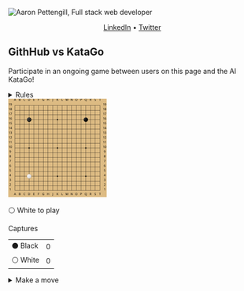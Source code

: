 ![Aaron Pettengill, Full stack web developer](https://github.com/airjp73/airjp73/assets/25882770/e0a7aae2-6b70-4a3e-9681-2e7b61e5774d)

<div align="center">
  
  [LinkedIn](https://www.linkedin.com/in/aaron-pettengill-7706846b/) • [Twitter](https://twitter.com/PettengillAaron)
  
</div>

## GithHub vs KataGo

Participate in an ongoing game between users on this page and the AI KataGo!

<details>
  <summary>Rules</summary>
  <ul>
    <li>Click on any legal move in the "Make a move" section below at any time to play a move for either player.</li>
    <li>Every 6 hours, a move will be played by KataGo with a low number of playouts.</li>
    <li>The game ends when KataGo passes or resigns.</li>
    <li>Completed games are stored in the <strong>history</strong> folder in this repo.</li>
  </ul>

</details>

<img src="./board.svg?cachebust=1699636492106" />

<!-- MOVES START -->
<p>⚪️ White<!-- --> to play</p><table><summary>Captures</summary><tr><td>⚫️ Black</td><td>0</td></tr><tr><td>⚪️ White</td><td>0</td></tr></table><details><summary>Make a move</summary><table><caption>Key</caption><tr><td>A1, B2, C3, etc...</td><td>Valid move (click to make a move)</td></tr><tr><td>⚫️</td><td>Occupied by Black</td></tr><tr><td>⚪️</td><td>Occupied by White</td></tr><tr><td>⭕️</td><td>Illegal move due to <a href="https://senseis.xmp.net/?Ko">Ko</a></td></tr><tr><td>💀</td><td>Illegal move due to<!-- --> <a href="https://senseis.xmp.net/?Suicide">self-capture</a></td></tr></table><table><caption>Choose a spot to move</caption><tr><td></td><td>A</td><td>B</td><td>C</td><td>D</td><td>E</td><td>F</td><td>G</td><td>H</td><td>J</td><td>K</td><td>L</td><td>M</td><td>N</td><td>O</td><td>P</td><td>Q</td><td>R</td><td>S</td><td>T</td></tr><tr><td>19</td><td><a href="https://kifu-io-2.vercel.app/gh_game/move?point=aa&amp;stone=w">A19</a></td><td><a href="https://kifu-io-2.vercel.app/gh_game/move?point=ba&amp;stone=w">B19</a></td><td><a href="https://kifu-io-2.vercel.app/gh_game/move?point=ca&amp;stone=w">C19</a></td><td><a href="https://kifu-io-2.vercel.app/gh_game/move?point=da&amp;stone=w">D19</a></td><td><a href="https://kifu-io-2.vercel.app/gh_game/move?point=ea&amp;stone=w">E19</a></td><td><a href="https://kifu-io-2.vercel.app/gh_game/move?point=fa&amp;stone=w">F19</a></td><td><a href="https://kifu-io-2.vercel.app/gh_game/move?point=ga&amp;stone=w">G19</a></td><td><a href="https://kifu-io-2.vercel.app/gh_game/move?point=ha&amp;stone=w">H19</a></td><td><a href="https://kifu-io-2.vercel.app/gh_game/move?point=ia&amp;stone=w">J19</a></td><td><a href="https://kifu-io-2.vercel.app/gh_game/move?point=ja&amp;stone=w">K19</a></td><td><a href="https://kifu-io-2.vercel.app/gh_game/move?point=ka&amp;stone=w">L19</a></td><td><a href="https://kifu-io-2.vercel.app/gh_game/move?point=la&amp;stone=w">M19</a></td><td><a href="https://kifu-io-2.vercel.app/gh_game/move?point=ma&amp;stone=w">N19</a></td><td><a href="https://kifu-io-2.vercel.app/gh_game/move?point=na&amp;stone=w">O19</a></td><td><a href="https://kifu-io-2.vercel.app/gh_game/move?point=oa&amp;stone=w">P19</a></td><td><a href="https://kifu-io-2.vercel.app/gh_game/move?point=pa&amp;stone=w">Q19</a></td><td><a href="https://kifu-io-2.vercel.app/gh_game/move?point=qa&amp;stone=w">R19</a></td><td><a href="https://kifu-io-2.vercel.app/gh_game/move?point=ra&amp;stone=w">S19</a></td><td><a href="https://kifu-io-2.vercel.app/gh_game/move?point=sa&amp;stone=w">T19</a></td></tr><tr><td>18</td><td><a href="https://kifu-io-2.vercel.app/gh_game/move?point=ab&amp;stone=w">A18</a></td><td><a href="https://kifu-io-2.vercel.app/gh_game/move?point=bb&amp;stone=w">B18</a></td><td><a href="https://kifu-io-2.vercel.app/gh_game/move?point=cb&amp;stone=w">C18</a></td><td><a href="https://kifu-io-2.vercel.app/gh_game/move?point=db&amp;stone=w">D18</a></td><td><a href="https://kifu-io-2.vercel.app/gh_game/move?point=eb&amp;stone=w">E18</a></td><td><a href="https://kifu-io-2.vercel.app/gh_game/move?point=fb&amp;stone=w">F18</a></td><td><a href="https://kifu-io-2.vercel.app/gh_game/move?point=gb&amp;stone=w">G18</a></td><td><a href="https://kifu-io-2.vercel.app/gh_game/move?point=hb&amp;stone=w">H18</a></td><td><a href="https://kifu-io-2.vercel.app/gh_game/move?point=ib&amp;stone=w">J18</a></td><td><a href="https://kifu-io-2.vercel.app/gh_game/move?point=jb&amp;stone=w">K18</a></td><td><a href="https://kifu-io-2.vercel.app/gh_game/move?point=kb&amp;stone=w">L18</a></td><td><a href="https://kifu-io-2.vercel.app/gh_game/move?point=lb&amp;stone=w">M18</a></td><td><a href="https://kifu-io-2.vercel.app/gh_game/move?point=mb&amp;stone=w">N18</a></td><td><a href="https://kifu-io-2.vercel.app/gh_game/move?point=nb&amp;stone=w">O18</a></td><td><a href="https://kifu-io-2.vercel.app/gh_game/move?point=ob&amp;stone=w">P18</a></td><td><a href="https://kifu-io-2.vercel.app/gh_game/move?point=pb&amp;stone=w">Q18</a></td><td><a href="https://kifu-io-2.vercel.app/gh_game/move?point=qb&amp;stone=w">R18</a></td><td><a href="https://kifu-io-2.vercel.app/gh_game/move?point=rb&amp;stone=w">S18</a></td><td><a href="https://kifu-io-2.vercel.app/gh_game/move?point=sb&amp;stone=w">T18</a></td></tr><tr><td>17</td><td><a href="https://kifu-io-2.vercel.app/gh_game/move?point=ac&amp;stone=w">A17</a></td><td><a href="https://kifu-io-2.vercel.app/gh_game/move?point=bc&amp;stone=w">B17</a></td><td><a href="https://kifu-io-2.vercel.app/gh_game/move?point=cc&amp;stone=w">C17</a></td><td><a href="https://kifu-io-2.vercel.app/gh_game/move?point=dc&amp;stone=w">D17</a></td><td><a href="https://kifu-io-2.vercel.app/gh_game/move?point=ec&amp;stone=w">E17</a></td><td><a href="https://kifu-io-2.vercel.app/gh_game/move?point=fc&amp;stone=w">F17</a></td><td><a href="https://kifu-io-2.vercel.app/gh_game/move?point=gc&amp;stone=w">G17</a></td><td><a href="https://kifu-io-2.vercel.app/gh_game/move?point=hc&amp;stone=w">H17</a></td><td><a href="https://kifu-io-2.vercel.app/gh_game/move?point=ic&amp;stone=w">J17</a></td><td><a href="https://kifu-io-2.vercel.app/gh_game/move?point=jc&amp;stone=w">K17</a></td><td><a href="https://kifu-io-2.vercel.app/gh_game/move?point=kc&amp;stone=w">L17</a></td><td><a href="https://kifu-io-2.vercel.app/gh_game/move?point=lc&amp;stone=w">M17</a></td><td><a href="https://kifu-io-2.vercel.app/gh_game/move?point=mc&amp;stone=w">N17</a></td><td><a href="https://kifu-io-2.vercel.app/gh_game/move?point=nc&amp;stone=w">O17</a></td><td><a href="https://kifu-io-2.vercel.app/gh_game/move?point=oc&amp;stone=w">P17</a></td><td><a href="https://kifu-io-2.vercel.app/gh_game/move?point=pc&amp;stone=w">Q17</a></td><td><a href="https://kifu-io-2.vercel.app/gh_game/move?point=qc&amp;stone=w">R17</a></td><td><a href="https://kifu-io-2.vercel.app/gh_game/move?point=rc&amp;stone=w">S17</a></td><td><a href="https://kifu-io-2.vercel.app/gh_game/move?point=sc&amp;stone=w">T17</a></td></tr><tr><td>16</td><td><a href="https://kifu-io-2.vercel.app/gh_game/move?point=ad&amp;stone=w">A16</a></td><td><a href="https://kifu-io-2.vercel.app/gh_game/move?point=bd&amp;stone=w">B16</a></td><td><a href="https://kifu-io-2.vercel.app/gh_game/move?point=cd&amp;stone=w">C16</a></td><td>⚫️</td><td><a href="https://kifu-io-2.vercel.app/gh_game/move?point=ed&amp;stone=w">E16</a></td><td><a href="https://kifu-io-2.vercel.app/gh_game/move?point=fd&amp;stone=w">F16</a></td><td><a href="https://kifu-io-2.vercel.app/gh_game/move?point=gd&amp;stone=w">G16</a></td><td><a href="https://kifu-io-2.vercel.app/gh_game/move?point=hd&amp;stone=w">H16</a></td><td><a href="https://kifu-io-2.vercel.app/gh_game/move?point=id&amp;stone=w">J16</a></td><td><a href="https://kifu-io-2.vercel.app/gh_game/move?point=jd&amp;stone=w">K16</a></td><td><a href="https://kifu-io-2.vercel.app/gh_game/move?point=kd&amp;stone=w">L16</a></td><td><a href="https://kifu-io-2.vercel.app/gh_game/move?point=ld&amp;stone=w">M16</a></td><td><a href="https://kifu-io-2.vercel.app/gh_game/move?point=md&amp;stone=w">N16</a></td><td><a href="https://kifu-io-2.vercel.app/gh_game/move?point=nd&amp;stone=w">O16</a></td><td><a href="https://kifu-io-2.vercel.app/gh_game/move?point=od&amp;stone=w">P16</a></td><td>⚫️</td><td><a href="https://kifu-io-2.vercel.app/gh_game/move?point=qd&amp;stone=w">R16</a></td><td><a href="https://kifu-io-2.vercel.app/gh_game/move?point=rd&amp;stone=w">S16</a></td><td><a href="https://kifu-io-2.vercel.app/gh_game/move?point=sd&amp;stone=w">T16</a></td></tr><tr><td>15</td><td><a href="https://kifu-io-2.vercel.app/gh_game/move?point=ae&amp;stone=w">A15</a></td><td><a href="https://kifu-io-2.vercel.app/gh_game/move?point=be&amp;stone=w">B15</a></td><td><a href="https://kifu-io-2.vercel.app/gh_game/move?point=ce&amp;stone=w">C15</a></td><td><a href="https://kifu-io-2.vercel.app/gh_game/move?point=de&amp;stone=w">D15</a></td><td><a href="https://kifu-io-2.vercel.app/gh_game/move?point=ee&amp;stone=w">E15</a></td><td><a href="https://kifu-io-2.vercel.app/gh_game/move?point=fe&amp;stone=w">F15</a></td><td><a href="https://kifu-io-2.vercel.app/gh_game/move?point=ge&amp;stone=w">G15</a></td><td><a href="https://kifu-io-2.vercel.app/gh_game/move?point=he&amp;stone=w">H15</a></td><td><a href="https://kifu-io-2.vercel.app/gh_game/move?point=ie&amp;stone=w">J15</a></td><td><a href="https://kifu-io-2.vercel.app/gh_game/move?point=je&amp;stone=w">K15</a></td><td><a href="https://kifu-io-2.vercel.app/gh_game/move?point=ke&amp;stone=w">L15</a></td><td><a href="https://kifu-io-2.vercel.app/gh_game/move?point=le&amp;stone=w">M15</a></td><td><a href="https://kifu-io-2.vercel.app/gh_game/move?point=me&amp;stone=w">N15</a></td><td><a href="https://kifu-io-2.vercel.app/gh_game/move?point=ne&amp;stone=w">O15</a></td><td><a href="https://kifu-io-2.vercel.app/gh_game/move?point=oe&amp;stone=w">P15</a></td><td><a href="https://kifu-io-2.vercel.app/gh_game/move?point=pe&amp;stone=w">Q15</a></td><td><a href="https://kifu-io-2.vercel.app/gh_game/move?point=qe&amp;stone=w">R15</a></td><td><a href="https://kifu-io-2.vercel.app/gh_game/move?point=re&amp;stone=w">S15</a></td><td><a href="https://kifu-io-2.vercel.app/gh_game/move?point=se&amp;stone=w">T15</a></td></tr><tr><td>14</td><td><a href="https://kifu-io-2.vercel.app/gh_game/move?point=af&amp;stone=w">A14</a></td><td><a href="https://kifu-io-2.vercel.app/gh_game/move?point=bf&amp;stone=w">B14</a></td><td><a href="https://kifu-io-2.vercel.app/gh_game/move?point=cf&amp;stone=w">C14</a></td><td><a href="https://kifu-io-2.vercel.app/gh_game/move?point=df&amp;stone=w">D14</a></td><td><a href="https://kifu-io-2.vercel.app/gh_game/move?point=ef&amp;stone=w">E14</a></td><td><a href="https://kifu-io-2.vercel.app/gh_game/move?point=ff&amp;stone=w">F14</a></td><td><a href="https://kifu-io-2.vercel.app/gh_game/move?point=gf&amp;stone=w">G14</a></td><td><a href="https://kifu-io-2.vercel.app/gh_game/move?point=hf&amp;stone=w">H14</a></td><td><a href="https://kifu-io-2.vercel.app/gh_game/move?point=if&amp;stone=w">J14</a></td><td><a href="https://kifu-io-2.vercel.app/gh_game/move?point=jf&amp;stone=w">K14</a></td><td><a href="https://kifu-io-2.vercel.app/gh_game/move?point=kf&amp;stone=w">L14</a></td><td><a href="https://kifu-io-2.vercel.app/gh_game/move?point=lf&amp;stone=w">M14</a></td><td><a href="https://kifu-io-2.vercel.app/gh_game/move?point=mf&amp;stone=w">N14</a></td><td><a href="https://kifu-io-2.vercel.app/gh_game/move?point=nf&amp;stone=w">O14</a></td><td><a href="https://kifu-io-2.vercel.app/gh_game/move?point=of&amp;stone=w">P14</a></td><td><a href="https://kifu-io-2.vercel.app/gh_game/move?point=pf&amp;stone=w">Q14</a></td><td><a href="https://kifu-io-2.vercel.app/gh_game/move?point=qf&amp;stone=w">R14</a></td><td><a href="https://kifu-io-2.vercel.app/gh_game/move?point=rf&amp;stone=w">S14</a></td><td><a href="https://kifu-io-2.vercel.app/gh_game/move?point=sf&amp;stone=w">T14</a></td></tr><tr><td>13</td><td><a href="https://kifu-io-2.vercel.app/gh_game/move?point=ag&amp;stone=w">A13</a></td><td><a href="https://kifu-io-2.vercel.app/gh_game/move?point=bg&amp;stone=w">B13</a></td><td><a href="https://kifu-io-2.vercel.app/gh_game/move?point=cg&amp;stone=w">C13</a></td><td><a href="https://kifu-io-2.vercel.app/gh_game/move?point=dg&amp;stone=w">D13</a></td><td><a href="https://kifu-io-2.vercel.app/gh_game/move?point=eg&amp;stone=w">E13</a></td><td><a href="https://kifu-io-2.vercel.app/gh_game/move?point=fg&amp;stone=w">F13</a></td><td><a href="https://kifu-io-2.vercel.app/gh_game/move?point=gg&amp;stone=w">G13</a></td><td><a href="https://kifu-io-2.vercel.app/gh_game/move?point=hg&amp;stone=w">H13</a></td><td><a href="https://kifu-io-2.vercel.app/gh_game/move?point=ig&amp;stone=w">J13</a></td><td><a href="https://kifu-io-2.vercel.app/gh_game/move?point=jg&amp;stone=w">K13</a></td><td><a href="https://kifu-io-2.vercel.app/gh_game/move?point=kg&amp;stone=w">L13</a></td><td><a href="https://kifu-io-2.vercel.app/gh_game/move?point=lg&amp;stone=w">M13</a></td><td><a href="https://kifu-io-2.vercel.app/gh_game/move?point=mg&amp;stone=w">N13</a></td><td><a href="https://kifu-io-2.vercel.app/gh_game/move?point=ng&amp;stone=w">O13</a></td><td><a href="https://kifu-io-2.vercel.app/gh_game/move?point=og&amp;stone=w">P13</a></td><td><a href="https://kifu-io-2.vercel.app/gh_game/move?point=pg&amp;stone=w">Q13</a></td><td><a href="https://kifu-io-2.vercel.app/gh_game/move?point=qg&amp;stone=w">R13</a></td><td><a href="https://kifu-io-2.vercel.app/gh_game/move?point=rg&amp;stone=w">S13</a></td><td><a href="https://kifu-io-2.vercel.app/gh_game/move?point=sg&amp;stone=w">T13</a></td></tr><tr><td>12</td><td><a href="https://kifu-io-2.vercel.app/gh_game/move?point=ah&amp;stone=w">A12</a></td><td><a href="https://kifu-io-2.vercel.app/gh_game/move?point=bh&amp;stone=w">B12</a></td><td><a href="https://kifu-io-2.vercel.app/gh_game/move?point=ch&amp;stone=w">C12</a></td><td><a href="https://kifu-io-2.vercel.app/gh_game/move?point=dh&amp;stone=w">D12</a></td><td><a href="https://kifu-io-2.vercel.app/gh_game/move?point=eh&amp;stone=w">E12</a></td><td><a href="https://kifu-io-2.vercel.app/gh_game/move?point=fh&amp;stone=w">F12</a></td><td><a href="https://kifu-io-2.vercel.app/gh_game/move?point=gh&amp;stone=w">G12</a></td><td><a href="https://kifu-io-2.vercel.app/gh_game/move?point=hh&amp;stone=w">H12</a></td><td><a href="https://kifu-io-2.vercel.app/gh_game/move?point=ih&amp;stone=w">J12</a></td><td><a href="https://kifu-io-2.vercel.app/gh_game/move?point=jh&amp;stone=w">K12</a></td><td><a href="https://kifu-io-2.vercel.app/gh_game/move?point=kh&amp;stone=w">L12</a></td><td><a href="https://kifu-io-2.vercel.app/gh_game/move?point=lh&amp;stone=w">M12</a></td><td><a href="https://kifu-io-2.vercel.app/gh_game/move?point=mh&amp;stone=w">N12</a></td><td><a href="https://kifu-io-2.vercel.app/gh_game/move?point=nh&amp;stone=w">O12</a></td><td><a href="https://kifu-io-2.vercel.app/gh_game/move?point=oh&amp;stone=w">P12</a></td><td><a href="https://kifu-io-2.vercel.app/gh_game/move?point=ph&amp;stone=w">Q12</a></td><td><a href="https://kifu-io-2.vercel.app/gh_game/move?point=qh&amp;stone=w">R12</a></td><td><a href="https://kifu-io-2.vercel.app/gh_game/move?point=rh&amp;stone=w">S12</a></td><td><a href="https://kifu-io-2.vercel.app/gh_game/move?point=sh&amp;stone=w">T12</a></td></tr><tr><td>11</td><td><a href="https://kifu-io-2.vercel.app/gh_game/move?point=ai&amp;stone=w">A11</a></td><td><a href="https://kifu-io-2.vercel.app/gh_game/move?point=bi&amp;stone=w">B11</a></td><td><a href="https://kifu-io-2.vercel.app/gh_game/move?point=ci&amp;stone=w">C11</a></td><td><a href="https://kifu-io-2.vercel.app/gh_game/move?point=di&amp;stone=w">D11</a></td><td><a href="https://kifu-io-2.vercel.app/gh_game/move?point=ei&amp;stone=w">E11</a></td><td><a href="https://kifu-io-2.vercel.app/gh_game/move?point=fi&amp;stone=w">F11</a></td><td><a href="https://kifu-io-2.vercel.app/gh_game/move?point=gi&amp;stone=w">G11</a></td><td><a href="https://kifu-io-2.vercel.app/gh_game/move?point=hi&amp;stone=w">H11</a></td><td><a href="https://kifu-io-2.vercel.app/gh_game/move?point=ii&amp;stone=w">J11</a></td><td><a href="https://kifu-io-2.vercel.app/gh_game/move?point=ji&amp;stone=w">K11</a></td><td><a href="https://kifu-io-2.vercel.app/gh_game/move?point=ki&amp;stone=w">L11</a></td><td><a href="https://kifu-io-2.vercel.app/gh_game/move?point=li&amp;stone=w">M11</a></td><td><a href="https://kifu-io-2.vercel.app/gh_game/move?point=mi&amp;stone=w">N11</a></td><td><a href="https://kifu-io-2.vercel.app/gh_game/move?point=ni&amp;stone=w">O11</a></td><td><a href="https://kifu-io-2.vercel.app/gh_game/move?point=oi&amp;stone=w">P11</a></td><td><a href="https://kifu-io-2.vercel.app/gh_game/move?point=pi&amp;stone=w">Q11</a></td><td><a href="https://kifu-io-2.vercel.app/gh_game/move?point=qi&amp;stone=w">R11</a></td><td><a href="https://kifu-io-2.vercel.app/gh_game/move?point=ri&amp;stone=w">S11</a></td><td><a href="https://kifu-io-2.vercel.app/gh_game/move?point=si&amp;stone=w">T11</a></td></tr><tr><td>10</td><td><a href="https://kifu-io-2.vercel.app/gh_game/move?point=aj&amp;stone=w">A10</a></td><td><a href="https://kifu-io-2.vercel.app/gh_game/move?point=bj&amp;stone=w">B10</a></td><td><a href="https://kifu-io-2.vercel.app/gh_game/move?point=cj&amp;stone=w">C10</a></td><td><a href="https://kifu-io-2.vercel.app/gh_game/move?point=dj&amp;stone=w">D10</a></td><td><a href="https://kifu-io-2.vercel.app/gh_game/move?point=ej&amp;stone=w">E10</a></td><td><a href="https://kifu-io-2.vercel.app/gh_game/move?point=fj&amp;stone=w">F10</a></td><td><a href="https://kifu-io-2.vercel.app/gh_game/move?point=gj&amp;stone=w">G10</a></td><td><a href="https://kifu-io-2.vercel.app/gh_game/move?point=hj&amp;stone=w">H10</a></td><td><a href="https://kifu-io-2.vercel.app/gh_game/move?point=ij&amp;stone=w">J10</a></td><td><a href="https://kifu-io-2.vercel.app/gh_game/move?point=jj&amp;stone=w">K10</a></td><td><a href="https://kifu-io-2.vercel.app/gh_game/move?point=kj&amp;stone=w">L10</a></td><td><a href="https://kifu-io-2.vercel.app/gh_game/move?point=lj&amp;stone=w">M10</a></td><td><a href="https://kifu-io-2.vercel.app/gh_game/move?point=mj&amp;stone=w">N10</a></td><td><a href="https://kifu-io-2.vercel.app/gh_game/move?point=nj&amp;stone=w">O10</a></td><td><a href="https://kifu-io-2.vercel.app/gh_game/move?point=oj&amp;stone=w">P10</a></td><td><a href="https://kifu-io-2.vercel.app/gh_game/move?point=pj&amp;stone=w">Q10</a></td><td><a href="https://kifu-io-2.vercel.app/gh_game/move?point=qj&amp;stone=w">R10</a></td><td><a href="https://kifu-io-2.vercel.app/gh_game/move?point=rj&amp;stone=w">S10</a></td><td><a href="https://kifu-io-2.vercel.app/gh_game/move?point=sj&amp;stone=w">T10</a></td></tr><tr><td>9</td><td><a href="https://kifu-io-2.vercel.app/gh_game/move?point=ak&amp;stone=w">A9</a></td><td><a href="https://kifu-io-2.vercel.app/gh_game/move?point=bk&amp;stone=w">B9</a></td><td><a href="https://kifu-io-2.vercel.app/gh_game/move?point=ck&amp;stone=w">C9</a></td><td><a href="https://kifu-io-2.vercel.app/gh_game/move?point=dk&amp;stone=w">D9</a></td><td><a href="https://kifu-io-2.vercel.app/gh_game/move?point=ek&amp;stone=w">E9</a></td><td><a href="https://kifu-io-2.vercel.app/gh_game/move?point=fk&amp;stone=w">F9</a></td><td><a href="https://kifu-io-2.vercel.app/gh_game/move?point=gk&amp;stone=w">G9</a></td><td><a href="https://kifu-io-2.vercel.app/gh_game/move?point=hk&amp;stone=w">H9</a></td><td><a href="https://kifu-io-2.vercel.app/gh_game/move?point=ik&amp;stone=w">J9</a></td><td><a href="https://kifu-io-2.vercel.app/gh_game/move?point=jk&amp;stone=w">K9</a></td><td><a href="https://kifu-io-2.vercel.app/gh_game/move?point=kk&amp;stone=w">L9</a></td><td><a href="https://kifu-io-2.vercel.app/gh_game/move?point=lk&amp;stone=w">M9</a></td><td><a href="https://kifu-io-2.vercel.app/gh_game/move?point=mk&amp;stone=w">N9</a></td><td><a href="https://kifu-io-2.vercel.app/gh_game/move?point=nk&amp;stone=w">O9</a></td><td><a href="https://kifu-io-2.vercel.app/gh_game/move?point=ok&amp;stone=w">P9</a></td><td><a href="https://kifu-io-2.vercel.app/gh_game/move?point=pk&amp;stone=w">Q9</a></td><td><a href="https://kifu-io-2.vercel.app/gh_game/move?point=qk&amp;stone=w">R9</a></td><td><a href="https://kifu-io-2.vercel.app/gh_game/move?point=rk&amp;stone=w">S9</a></td><td><a href="https://kifu-io-2.vercel.app/gh_game/move?point=sk&amp;stone=w">T9</a></td></tr><tr><td>8</td><td><a href="https://kifu-io-2.vercel.app/gh_game/move?point=al&amp;stone=w">A8</a></td><td><a href="https://kifu-io-2.vercel.app/gh_game/move?point=bl&amp;stone=w">B8</a></td><td><a href="https://kifu-io-2.vercel.app/gh_game/move?point=cl&amp;stone=w">C8</a></td><td><a href="https://kifu-io-2.vercel.app/gh_game/move?point=dl&amp;stone=w">D8</a></td><td><a href="https://kifu-io-2.vercel.app/gh_game/move?point=el&amp;stone=w">E8</a></td><td><a href="https://kifu-io-2.vercel.app/gh_game/move?point=fl&amp;stone=w">F8</a></td><td><a href="https://kifu-io-2.vercel.app/gh_game/move?point=gl&amp;stone=w">G8</a></td><td><a href="https://kifu-io-2.vercel.app/gh_game/move?point=hl&amp;stone=w">H8</a></td><td><a href="https://kifu-io-2.vercel.app/gh_game/move?point=il&amp;stone=w">J8</a></td><td><a href="https://kifu-io-2.vercel.app/gh_game/move?point=jl&amp;stone=w">K8</a></td><td><a href="https://kifu-io-2.vercel.app/gh_game/move?point=kl&amp;stone=w">L8</a></td><td><a href="https://kifu-io-2.vercel.app/gh_game/move?point=ll&amp;stone=w">M8</a></td><td><a href="https://kifu-io-2.vercel.app/gh_game/move?point=ml&amp;stone=w">N8</a></td><td><a href="https://kifu-io-2.vercel.app/gh_game/move?point=nl&amp;stone=w">O8</a></td><td><a href="https://kifu-io-2.vercel.app/gh_game/move?point=ol&amp;stone=w">P8</a></td><td><a href="https://kifu-io-2.vercel.app/gh_game/move?point=pl&amp;stone=w">Q8</a></td><td><a href="https://kifu-io-2.vercel.app/gh_game/move?point=ql&amp;stone=w">R8</a></td><td><a href="https://kifu-io-2.vercel.app/gh_game/move?point=rl&amp;stone=w">S8</a></td><td><a href="https://kifu-io-2.vercel.app/gh_game/move?point=sl&amp;stone=w">T8</a></td></tr><tr><td>7</td><td><a href="https://kifu-io-2.vercel.app/gh_game/move?point=am&amp;stone=w">A7</a></td><td><a href="https://kifu-io-2.vercel.app/gh_game/move?point=bm&amp;stone=w">B7</a></td><td><a href="https://kifu-io-2.vercel.app/gh_game/move?point=cm&amp;stone=w">C7</a></td><td><a href="https://kifu-io-2.vercel.app/gh_game/move?point=dm&amp;stone=w">D7</a></td><td><a href="https://kifu-io-2.vercel.app/gh_game/move?point=em&amp;stone=w">E7</a></td><td><a href="https://kifu-io-2.vercel.app/gh_game/move?point=fm&amp;stone=w">F7</a></td><td><a href="https://kifu-io-2.vercel.app/gh_game/move?point=gm&amp;stone=w">G7</a></td><td><a href="https://kifu-io-2.vercel.app/gh_game/move?point=hm&amp;stone=w">H7</a></td><td><a href="https://kifu-io-2.vercel.app/gh_game/move?point=im&amp;stone=w">J7</a></td><td><a href="https://kifu-io-2.vercel.app/gh_game/move?point=jm&amp;stone=w">K7</a></td><td><a href="https://kifu-io-2.vercel.app/gh_game/move?point=km&amp;stone=w">L7</a></td><td><a href="https://kifu-io-2.vercel.app/gh_game/move?point=lm&amp;stone=w">M7</a></td><td><a href="https://kifu-io-2.vercel.app/gh_game/move?point=mm&amp;stone=w">N7</a></td><td><a href="https://kifu-io-2.vercel.app/gh_game/move?point=nm&amp;stone=w">O7</a></td><td><a href="https://kifu-io-2.vercel.app/gh_game/move?point=om&amp;stone=w">P7</a></td><td><a href="https://kifu-io-2.vercel.app/gh_game/move?point=pm&amp;stone=w">Q7</a></td><td><a href="https://kifu-io-2.vercel.app/gh_game/move?point=qm&amp;stone=w">R7</a></td><td><a href="https://kifu-io-2.vercel.app/gh_game/move?point=rm&amp;stone=w">S7</a></td><td><a href="https://kifu-io-2.vercel.app/gh_game/move?point=sm&amp;stone=w">T7</a></td></tr><tr><td>6</td><td><a href="https://kifu-io-2.vercel.app/gh_game/move?point=an&amp;stone=w">A6</a></td><td><a href="https://kifu-io-2.vercel.app/gh_game/move?point=bn&amp;stone=w">B6</a></td><td><a href="https://kifu-io-2.vercel.app/gh_game/move?point=cn&amp;stone=w">C6</a></td><td><a href="https://kifu-io-2.vercel.app/gh_game/move?point=dn&amp;stone=w">D6</a></td><td><a href="https://kifu-io-2.vercel.app/gh_game/move?point=en&amp;stone=w">E6</a></td><td><a href="https://kifu-io-2.vercel.app/gh_game/move?point=fn&amp;stone=w">F6</a></td><td><a href="https://kifu-io-2.vercel.app/gh_game/move?point=gn&amp;stone=w">G6</a></td><td><a href="https://kifu-io-2.vercel.app/gh_game/move?point=hn&amp;stone=w">H6</a></td><td><a href="https://kifu-io-2.vercel.app/gh_game/move?point=in&amp;stone=w">J6</a></td><td><a href="https://kifu-io-2.vercel.app/gh_game/move?point=jn&amp;stone=w">K6</a></td><td><a href="https://kifu-io-2.vercel.app/gh_game/move?point=kn&amp;stone=w">L6</a></td><td><a href="https://kifu-io-2.vercel.app/gh_game/move?point=ln&amp;stone=w">M6</a></td><td><a href="https://kifu-io-2.vercel.app/gh_game/move?point=mn&amp;stone=w">N6</a></td><td><a href="https://kifu-io-2.vercel.app/gh_game/move?point=nn&amp;stone=w">O6</a></td><td><a href="https://kifu-io-2.vercel.app/gh_game/move?point=on&amp;stone=w">P6</a></td><td><a href="https://kifu-io-2.vercel.app/gh_game/move?point=pn&amp;stone=w">Q6</a></td><td><a href="https://kifu-io-2.vercel.app/gh_game/move?point=qn&amp;stone=w">R6</a></td><td><a href="https://kifu-io-2.vercel.app/gh_game/move?point=rn&amp;stone=w">S6</a></td><td><a href="https://kifu-io-2.vercel.app/gh_game/move?point=sn&amp;stone=w">T6</a></td></tr><tr><td>5</td><td><a href="https://kifu-io-2.vercel.app/gh_game/move?point=ao&amp;stone=w">A5</a></td><td><a href="https://kifu-io-2.vercel.app/gh_game/move?point=bo&amp;stone=w">B5</a></td><td><a href="https://kifu-io-2.vercel.app/gh_game/move?point=co&amp;stone=w">C5</a></td><td><a href="https://kifu-io-2.vercel.app/gh_game/move?point=do&amp;stone=w">D5</a></td><td><a href="https://kifu-io-2.vercel.app/gh_game/move?point=eo&amp;stone=w">E5</a></td><td><a href="https://kifu-io-2.vercel.app/gh_game/move?point=fo&amp;stone=w">F5</a></td><td><a href="https://kifu-io-2.vercel.app/gh_game/move?point=go&amp;stone=w">G5</a></td><td><a href="https://kifu-io-2.vercel.app/gh_game/move?point=ho&amp;stone=w">H5</a></td><td><a href="https://kifu-io-2.vercel.app/gh_game/move?point=io&amp;stone=w">J5</a></td><td><a href="https://kifu-io-2.vercel.app/gh_game/move?point=jo&amp;stone=w">K5</a></td><td><a href="https://kifu-io-2.vercel.app/gh_game/move?point=ko&amp;stone=w">L5</a></td><td><a href="https://kifu-io-2.vercel.app/gh_game/move?point=lo&amp;stone=w">M5</a></td><td><a href="https://kifu-io-2.vercel.app/gh_game/move?point=mo&amp;stone=w">N5</a></td><td><a href="https://kifu-io-2.vercel.app/gh_game/move?point=no&amp;stone=w">O5</a></td><td><a href="https://kifu-io-2.vercel.app/gh_game/move?point=oo&amp;stone=w">P5</a></td><td><a href="https://kifu-io-2.vercel.app/gh_game/move?point=po&amp;stone=w">Q5</a></td><td><a href="https://kifu-io-2.vercel.app/gh_game/move?point=qo&amp;stone=w">R5</a></td><td><a href="https://kifu-io-2.vercel.app/gh_game/move?point=ro&amp;stone=w">S5</a></td><td><a href="https://kifu-io-2.vercel.app/gh_game/move?point=so&amp;stone=w">T5</a></td></tr><tr><td>4</td><td><a href="https://kifu-io-2.vercel.app/gh_game/move?point=ap&amp;stone=w">A4</a></td><td><a href="https://kifu-io-2.vercel.app/gh_game/move?point=bp&amp;stone=w">B4</a></td><td><a href="https://kifu-io-2.vercel.app/gh_game/move?point=cp&amp;stone=w">C4</a></td><td>⚪️</td><td><a href="https://kifu-io-2.vercel.app/gh_game/move?point=ep&amp;stone=w">E4</a></td><td><a href="https://kifu-io-2.vercel.app/gh_game/move?point=fp&amp;stone=w">F4</a></td><td><a href="https://kifu-io-2.vercel.app/gh_game/move?point=gp&amp;stone=w">G4</a></td><td><a href="https://kifu-io-2.vercel.app/gh_game/move?point=hp&amp;stone=w">H4</a></td><td><a href="https://kifu-io-2.vercel.app/gh_game/move?point=ip&amp;stone=w">J4</a></td><td><a href="https://kifu-io-2.vercel.app/gh_game/move?point=jp&amp;stone=w">K4</a></td><td><a href="https://kifu-io-2.vercel.app/gh_game/move?point=kp&amp;stone=w">L4</a></td><td><a href="https://kifu-io-2.vercel.app/gh_game/move?point=lp&amp;stone=w">M4</a></td><td><a href="https://kifu-io-2.vercel.app/gh_game/move?point=mp&amp;stone=w">N4</a></td><td><a href="https://kifu-io-2.vercel.app/gh_game/move?point=np&amp;stone=w">O4</a></td><td><a href="https://kifu-io-2.vercel.app/gh_game/move?point=op&amp;stone=w">P4</a></td><td><a href="https://kifu-io-2.vercel.app/gh_game/move?point=pp&amp;stone=w">Q4</a></td><td><a href="https://kifu-io-2.vercel.app/gh_game/move?point=qp&amp;stone=w">R4</a></td><td><a href="https://kifu-io-2.vercel.app/gh_game/move?point=rp&amp;stone=w">S4</a></td><td><a href="https://kifu-io-2.vercel.app/gh_game/move?point=sp&amp;stone=w">T4</a></td></tr><tr><td>3</td><td><a href="https://kifu-io-2.vercel.app/gh_game/move?point=aq&amp;stone=w">A3</a></td><td><a href="https://kifu-io-2.vercel.app/gh_game/move?point=bq&amp;stone=w">B3</a></td><td><a href="https://kifu-io-2.vercel.app/gh_game/move?point=cq&amp;stone=w">C3</a></td><td><a href="https://kifu-io-2.vercel.app/gh_game/move?point=dq&amp;stone=w">D3</a></td><td><a href="https://kifu-io-2.vercel.app/gh_game/move?point=eq&amp;stone=w">E3</a></td><td><a href="https://kifu-io-2.vercel.app/gh_game/move?point=fq&amp;stone=w">F3</a></td><td><a href="https://kifu-io-2.vercel.app/gh_game/move?point=gq&amp;stone=w">G3</a></td><td><a href="https://kifu-io-2.vercel.app/gh_game/move?point=hq&amp;stone=w">H3</a></td><td><a href="https://kifu-io-2.vercel.app/gh_game/move?point=iq&amp;stone=w">J3</a></td><td><a href="https://kifu-io-2.vercel.app/gh_game/move?point=jq&amp;stone=w">K3</a></td><td><a href="https://kifu-io-2.vercel.app/gh_game/move?point=kq&amp;stone=w">L3</a></td><td><a href="https://kifu-io-2.vercel.app/gh_game/move?point=lq&amp;stone=w">M3</a></td><td><a href="https://kifu-io-2.vercel.app/gh_game/move?point=mq&amp;stone=w">N3</a></td><td><a href="https://kifu-io-2.vercel.app/gh_game/move?point=nq&amp;stone=w">O3</a></td><td><a href="https://kifu-io-2.vercel.app/gh_game/move?point=oq&amp;stone=w">P3</a></td><td><a href="https://kifu-io-2.vercel.app/gh_game/move?point=pq&amp;stone=w">Q3</a></td><td><a href="https://kifu-io-2.vercel.app/gh_game/move?point=qq&amp;stone=w">R3</a></td><td><a href="https://kifu-io-2.vercel.app/gh_game/move?point=rq&amp;stone=w">S3</a></td><td><a href="https://kifu-io-2.vercel.app/gh_game/move?point=sq&amp;stone=w">T3</a></td></tr><tr><td>2</td><td><a href="https://kifu-io-2.vercel.app/gh_game/move?point=ar&amp;stone=w">A2</a></td><td><a href="https://kifu-io-2.vercel.app/gh_game/move?point=br&amp;stone=w">B2</a></td><td><a href="https://kifu-io-2.vercel.app/gh_game/move?point=cr&amp;stone=w">C2</a></td><td><a href="https://kifu-io-2.vercel.app/gh_game/move?point=dr&amp;stone=w">D2</a></td><td><a href="https://kifu-io-2.vercel.app/gh_game/move?point=er&amp;stone=w">E2</a></td><td><a href="https://kifu-io-2.vercel.app/gh_game/move?point=fr&amp;stone=w">F2</a></td><td><a href="https://kifu-io-2.vercel.app/gh_game/move?point=gr&amp;stone=w">G2</a></td><td><a href="https://kifu-io-2.vercel.app/gh_game/move?point=hr&amp;stone=w">H2</a></td><td><a href="https://kifu-io-2.vercel.app/gh_game/move?point=ir&amp;stone=w">J2</a></td><td><a href="https://kifu-io-2.vercel.app/gh_game/move?point=jr&amp;stone=w">K2</a></td><td><a href="https://kifu-io-2.vercel.app/gh_game/move?point=kr&amp;stone=w">L2</a></td><td><a href="https://kifu-io-2.vercel.app/gh_game/move?point=lr&amp;stone=w">M2</a></td><td><a href="https://kifu-io-2.vercel.app/gh_game/move?point=mr&amp;stone=w">N2</a></td><td><a href="https://kifu-io-2.vercel.app/gh_game/move?point=nr&amp;stone=w">O2</a></td><td><a href="https://kifu-io-2.vercel.app/gh_game/move?point=or&amp;stone=w">P2</a></td><td><a href="https://kifu-io-2.vercel.app/gh_game/move?point=pr&amp;stone=w">Q2</a></td><td><a href="https://kifu-io-2.vercel.app/gh_game/move?point=qr&amp;stone=w">R2</a></td><td><a href="https://kifu-io-2.vercel.app/gh_game/move?point=rr&amp;stone=w">S2</a></td><td><a href="https://kifu-io-2.vercel.app/gh_game/move?point=sr&amp;stone=w">T2</a></td></tr><tr><td>1</td><td><a href="https://kifu-io-2.vercel.app/gh_game/move?point=as&amp;stone=w">A1</a></td><td><a href="https://kifu-io-2.vercel.app/gh_game/move?point=bs&amp;stone=w">B1</a></td><td><a href="https://kifu-io-2.vercel.app/gh_game/move?point=cs&amp;stone=w">C1</a></td><td><a href="https://kifu-io-2.vercel.app/gh_game/move?point=ds&amp;stone=w">D1</a></td><td><a href="https://kifu-io-2.vercel.app/gh_game/move?point=es&amp;stone=w">E1</a></td><td><a href="https://kifu-io-2.vercel.app/gh_game/move?point=fs&amp;stone=w">F1</a></td><td><a href="https://kifu-io-2.vercel.app/gh_game/move?point=gs&amp;stone=w">G1</a></td><td><a href="https://kifu-io-2.vercel.app/gh_game/move?point=hs&amp;stone=w">H1</a></td><td><a href="https://kifu-io-2.vercel.app/gh_game/move?point=is&amp;stone=w">J1</a></td><td><a href="https://kifu-io-2.vercel.app/gh_game/move?point=js&amp;stone=w">K1</a></td><td><a href="https://kifu-io-2.vercel.app/gh_game/move?point=ks&amp;stone=w">L1</a></td><td><a href="https://kifu-io-2.vercel.app/gh_game/move?point=ls&amp;stone=w">M1</a></td><td><a href="https://kifu-io-2.vercel.app/gh_game/move?point=ms&amp;stone=w">N1</a></td><td><a href="https://kifu-io-2.vercel.app/gh_game/move?point=ns&amp;stone=w">O1</a></td><td><a href="https://kifu-io-2.vercel.app/gh_game/move?point=os&amp;stone=w">P1</a></td><td><a href="https://kifu-io-2.vercel.app/gh_game/move?point=ps&amp;stone=w">Q1</a></td><td><a href="https://kifu-io-2.vercel.app/gh_game/move?point=qs&amp;stone=w">R1</a></td><td><a href="https://kifu-io-2.vercel.app/gh_game/move?point=rs&amp;stone=w">S1</a></td><td><a href="https://kifu-io-2.vercel.app/gh_game/move?point=ss&amp;stone=w">T1</a></td></tr></table></details>
<!-- MOVES END -->